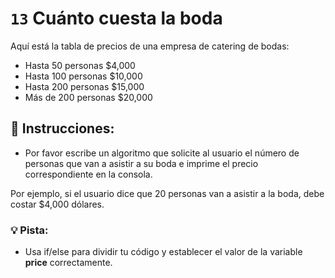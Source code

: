 # `13` Cuánto cuesta la boda


Aquí está la tabla de precios de una empresa de catering de bodas:

* Hasta 50 personas                     $4,000
* Hasta 100 personas                   $10,000
* Hasta 200 personas                   $15,000
* Más de 200 personas                  $20,000

## :pencil: Instrucciones:
* Por favor escribe un algoritmo que solicite al usuario el número de personas que van a asistir a su boda e imprime el precio correspondiente en la consola.

Por ejemplo, si el usuario dice que 20 personas van a asistir a la boda, debe costar $4,000 dólares.

### 💡 Pista:
* Usa if/else para dividir tu código y establecer el valor de la variable **price** correctamente.